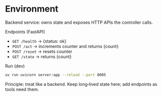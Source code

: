 # Environment

Backend service: owns state and exposes HTTP APIs the controller calls.

Endpoints (FastAPI)
- `GET /health` → {status: ok}
- `POST /act` → increments counter and returns {count}
- `POST /reset` → resets counter
- `GET /state` → returns {count}

Run (dev)
```bash
uv run uvicorn server:app --reload --port 8005
```

Principle: treat like a backend. Keep long‑lived state here; add endpoints as tools need them.
